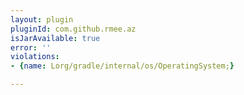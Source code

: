 ```yaml
---
layout: plugin
pluginId: com.github.rmee.az
isJarAvailable: true
error: ''
violations:
- {name: Lorg/gradle/internal/os/OperatingSystem;}

---
```

